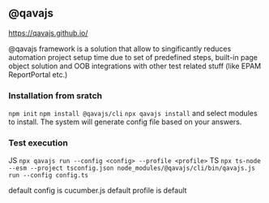 ## @qavajs

https://qavajs.github.io/

@qavajs framework is a solution that allow to singificantly reduces automation project setup time due to set of predefined steps, built-in page object solution and OOB integrations with other test related stuff (like EPAM ReportPortal etc.)

### Installation from sratch
`npm init`
`npm install @qavajs/cli`
`npx qavajs install` and select modules to install. The system will generate config file based on your answers.

### Test execution
JS `npx qavajs run --config <config> --profile <profile>`
TS `npx ts-node --esm --project tsconfig.json node_modules/@qavajs/cli/bin/qavajs.js run --config config.ts`

default config is cucumber.js 
default profile is default
